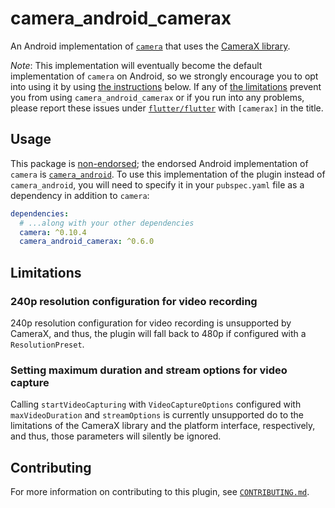 # camera\_android\_camerax

An Android implementation of [`camera`][1] that uses the [CameraX library][2].

*Note*: This implementation will eventually become the default implementation
of `camera` on Android, so we strongly encourage you to opt into using it
by using [the instructions](#usage) below. If any of [the limitations](#limitations)
prevent you from using `camera_android_camerax` or if you run into any problems,
please report these issues under [`flutter/flutter`][5] with `[camerax]` in
the title.

## Usage

This package is [non-endorsed][3]; the endorsed Android implementation of `camera`
is [`camera_android`][4]. To use this implementation of the plugin instead of
`camera_android`, you will need to specify it in your `pubspec.yaml` file as a
dependency in addition to `camera`:

```yaml
dependencies:
  # ...along with your other dependencies
  camera: ^0.10.4
  camera_android_camerax: ^0.6.0
```

## Limitations

### 240p resolution configuration for video recording

240p resolution configuration for video recording is unsupported by CameraX,
and thus, the plugin will fall back to 480p if configured with a
`ResolutionPreset`.

### Setting maximum duration and stream options for video capture

Calling `startVideoCapturing` with `VideoCaptureOptions` configured with
`maxVideoDuration` and `streamOptions` is currently unsupported do to the
limitations of the CameraX library and the platform interface, respectively,
and thus, those parameters will silently be ignored.

## Contributing

For more information on contributing to this plugin, see [`CONTRIBUTING.md`](CONTRIBUTING.md).

<!-- Links -->

[1]: https://pub.dev/packages/camera
[2]: https://developer.android.com/training/camerax
[3]: https://docs.flutter.dev/packages-and-plugins/developing-packages#non-endorsed-federated-plugin
[4]: https://pub.dev/packages/camera_android
[5]: https://github.com/flutter/flutter/issues/new/choose
[120462]: https://github.com/flutter/flutter/issues/120462
[125915]: https://github.com/flutter/flutter/issues/125915
[120715]: https://github.com/flutter/flutter/issues/120715
[120468]: https://github.com/flutter/flutter/issues/120468
[120467]: https://github.com/flutter/flutter/issues/120467
[125371]: https://github.com/flutter/flutter/issues/125371
[126477]: https://github.com/flutter/flutter/issues/126477
[127896]: https://github.com/flutter/flutter/issues/127896
